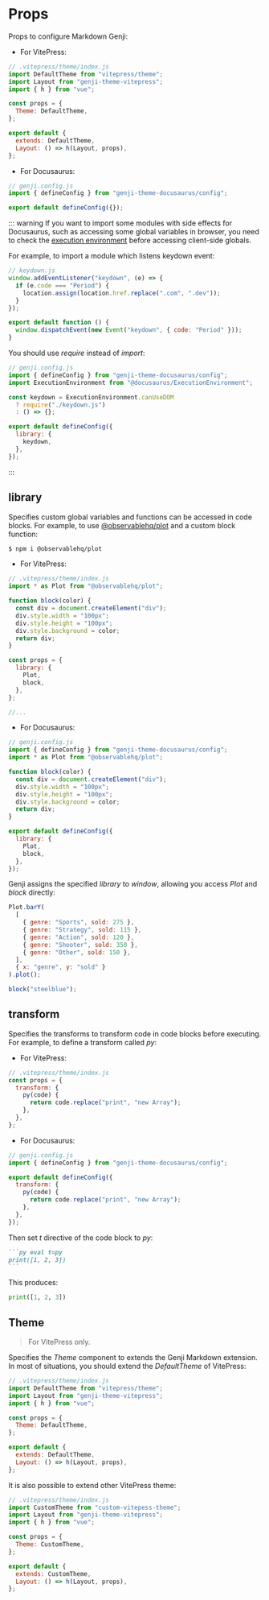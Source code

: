 # Props

Props to configure Markdown Genji:

- For VitePress:

```js
// .vitepress/theme/index.js
import DefaultTheme from "vitepress/theme";
import Layout from "genji-theme-vitepress";
import { h } from "vue";

const props = {
  Theme: DefaultTheme,
};

export default {
  extends: DefaultTheme,
  Layout: () => h(Layout, props),
};
```

- For Docusaurus:

```js
// genji.config.js
import { defineConfig } from "genji-theme-docusaurus/config";

export default defineConfig({});
```

::: warning
If you want to import some modules with side effects for Docusaurus, such as accessing some global variables in browser, you need to check the [execution environment](https://docusaurus.io/docs/advanced/ssg#escape-hatches) before accessing client-side globals.

For example, to import a module which listens keydown event:

```js
// keydown.js
window.addEventListener("keydown", (e) => {
  if (e.code === "Period") {
    location.assign(location.href.replace(".com", ".dev"));
  }
});

export default function () {
  window.dispatchEvent(new Event("keydown", { code: "Period" }));
}
```

You should use _require_ instead of _import_:

```js
// genji.config.js
import { defineConfig } from "genji-theme-docusaurus/config";
import ExecutionEnvironment from "@docusaurus/ExecutionEnvironment";

const keydown = ExecutionEnvironment.canUseDOM
  ? require("./keydown.js")
  : () => {};

export default defineConfig({
  library: {
    keydown,
  },
});
```

:::

## library

Specifies custom global variables and functions can be accessed in code blocks. For example, to use [@observablehq/plot](https://observablehq.com/plot/) and a custom block function:

```bash
$ npm i @observablehq/plot
```

- For VitePress:

```js
// .vitepress/theme/index.js
import * as Plot from "@observablehq/plot";

function block(color) {
  const div = document.createElement("div");
  div.style.width = "100px";
  div.style.height = "100px";
  div.style.background = color;
  return div;
}

const props = {
  library: {
    Plot,
    block,
  },
};

//...
```

- For Docusaurus:

```js
// genji.config.js
import { defineConfig } from "genji-theme-docusaurus/config";
import * as Plot from "@observablehq/plot";

function block(color) {
  const div = document.createElement("div");
  div.style.width = "100px";
  div.style.height = "100px";
  div.style.background = color;
  return div;
}

export default defineConfig({
  library: {
    Plot,
    block,
  },
});
```

Genji assigns the specified _library_ to _window_, allowing you access _Plot_ and _block_ directly:

```js eval t=plot
Plot.barY(
  [
    { genre: "Sports", sold: 275 },
    { genre: "Strategy", sold: 115 },
    { genre: "Action", sold: 120 },
    { genre: "Shooter", sold: 350 },
    { genre: "Other", sold: 150 },
  ],
  { x: "genre", y: "sold" }
).plot();
```

```js eval
block("steelblue");
```

## transform

Specifies the transforms to transform code in code blocks before executing. For example, to define a transform called _py_:

- For VitePress:

```js
// .vitepress/theme/index.js
const props = {
  transform: {
    py(code) {
      return code.replace("print", "new Array");
    },
  },
};
```

- For Docusaurus:

```js
// genji.config.js
import { defineConfig } from "genji-theme-docusaurus/config";

export default defineConfig({
  transform: {
    py(code) {
      return code.replace("print", "new Array");
    },
  },
});
```

Then set _t_ directive of the code block to _py_:

````md
```py eval t=py
print([1, 2, 3])
```
````

This produces:

```py eval t=py
print([1, 2, 3])
```

## Theme

> For VitePress only.

Specifies the _Theme_ component to extends the Genji Markdown extension. In most of situations, you should extend the _DefaultTheme_ of VitePress:

```js
// .vitepress/theme/index.js
import DefaultTheme from "vitepress/theme";
import Layout from "genji-theme-vitepress";
import { h } from "vue";

const props = {
  Theme: DefaultTheme,
};

export default {
  extends: DefaultTheme,
  Layout: () => h(Layout, props),
};
```

It is also possible to extend other VitePress theme:

```js
// .vitepress/theme/index.js
import CustomTheme from "custom-vitepess-theme";
import Layout from "genji-theme-vitepress";
import { h } from "vue";

const props = {
  Theme: CustomTheme,
};

export default {
  extends: CustomTheme,
  Layout: () => h(Layout, props),
};
```
